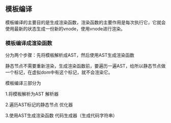 ## 模板编译

模板编译的主要目的是生成渲染函数，渲染函数的主要作用是每次执行它，它就会使用最新的状态生成一份新的vnode，使用vnode进行渲染。

### 模板编译成渲染函数

分为两个步骤：先将模板解析成AST，然后使用AST生成渲染函数


静态节点不需要重新渲染，生成渲染函数前，要遍历一遍AST，给所以静态节点做一个标记，在虚拟dom中有这个标记，就不会渲染它。

模板编译三部分为 

1.将模板解析为AST     解析器

2.遍历AST标记的静态节点     优化器

3.使用AST生成渲染函数    代码生成器（生成代码字符串）

